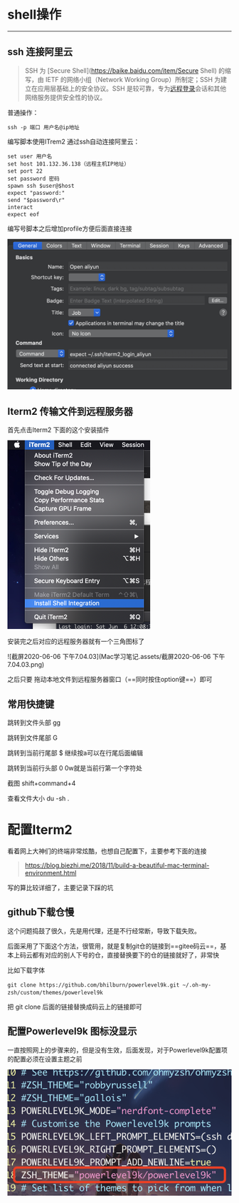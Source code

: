 # shell操作 

***

## ssh 连接阿里云

> SSH 为 [Secure Shell](https://baike.baidu.com/item/Secure Shell) 的缩写，由 IETF 的网络小组（Network Working Group）所制定；SSH 为建立在应用层基础上的安全协议。SSH 是较可靠，专为[远程登录](https://baike.baidu.com/item/远程登录/1071998)会话和其他网络服务提供安全性的协议。

普通操作：

```shell
ssh -p 端口 用户名@ip地址
```

编写脚本使用ITrem2 通过ssh自动连接阿里云：

```shell
set user 用户名
set host 101.132.36.138（远程主机IP地址）
set port 22
set password 密码
spawn ssh $user@$host
expect "password:"
send "$password\r"
interact
expect eof
```

编写号脚本之后增加profile方便后面直接连接

<img src="Mac学习笔记.assets/image-20200523175723704.png" alt="image-20200523175723704" style="zoom:50%;" />

##  Iterm2 传输文件到远程服务器

首先点击Iterm2 下面的这个安装插件

<img src="Mac学习笔记.assets/截屏2020-06-06 下午6.59.50.png" alt="截屏2020-06-06 下午6.59.50" style="zoom: 50%;" />

安装完之后对应的远程服务器就有一个三角图标了

![截屏2020-06-06 下午7.04.03](Mac学习笔记.assets/截屏2020-06-06 下午7.04.03.png)

之后只要 拖动本地文件到远程服务器窗口（==同时按住option键==）即可



## 常用快捷键

跳转到文件头部 gg

跳转到文件尾部 G

跳转到当前行尾部  $  继续按a可以在行尾后面编辑

跳转到当前行头部 0  0w就是当前行第一个字符处

截图 shift+command+4

查看文件大小  du -sh .





# 配置Iterm2

看着网上大神们的终端非常炫酷，也想自己配置下，主要参考下面的连接

> https://blog.biezhi.me/2018/11/build-a-beautiful-mac-terminal-environment.html

写的算比较详细了，主要记录下踩的坑

## github下载仓慢

这个问题捣鼓了很久，先是用代理，还是不行经常断，导致下载失败。

后面采用了下面这个方法，很管用，就是复制git仓的链接到==gitee码云==，基本上码云都有对应的别人下号的仓，直接替换要下的仓的链接就好了，非常快

比如下载字体

`git clone https://github.com/bhilburn/powerlevel9k.git ~/.oh-my-zsh/custom/themes/powerlevel9k`

把 git clone 后面的链接替换成码云上的链接即可



## 配置Powerlevel9k 图标没显示

一直按照网上的步骤来的，但是没有生效，后面发现，对于Powerlevel9k配置项的配置必须在设置主题之前

![image-20200531104517182](Mac学习笔记.assets/image-20200531104517182.png)

